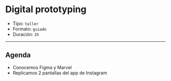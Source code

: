 # Digital prototyping

- Tipo: `taller`
- Formato: `guiado`
- Duración: `2h`

***

## Agenda

- Conocemos Figma y Marvel
- Replicamos 2 pantallas del app de Instagram